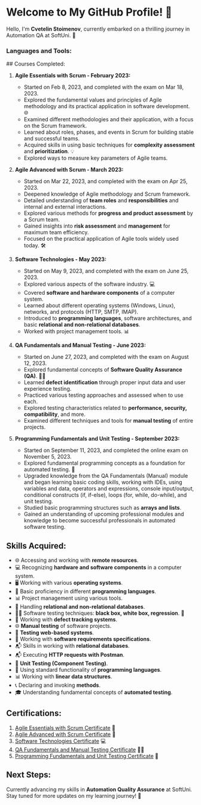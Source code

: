 # Welcome to My GitHub Profile! 👋

Hello, I'm **Cvetelin Stoimenov**, currently embarked on a thrilling journey in Automation QA at SoftUni. 🚀
<h3 align="left">Languages and Tools:</h3>
## Courses Completed:

1. **Agile Essentials with Scrum - February 2023:**
   - Started on Feb 8, 2023, and completed with the exam on Mar 18, 2023.
   - Explored the fundamental values and principles of Agile methodology and its practical application in software development. 🌐
   - Examined different methodologies and their application, with a focus on the Scrum framework.
   - Learned about roles, phases, and events in Scrum for building stable and successful teams.
   - Acquired skills in using basic techniques for **complexity assessment** and **prioritization**. 💡
   - Explored ways to measure key parameters of Agile teams.

3. **Agile Advanced with Scrum - March 2023:**
   - Started on Mar 22, 2023, and completed with the exam on Apr 25, 2023.
   - Deepened knowledge of Agile methodology and Scrum framework.
   - Detailed understanding of **team roles** and **responsibilities** and internal and external interactions.
   - Explored various methods for **progress and product assessment** by a Scrum team.
   - Gained insights into **risk assessment** and **management** for maximum team efficiency.
   - Focused on the practical application of Agile tools widely used today. 🛠️

5. **Software Technologies - May 2023:**
   - Started on May 9, 2023, and completed with the exam on June 25, 2023.
   - Explored various aspects of the software industry. 💻
   - Covered **software and hardware components** of a computer system.
   - Learned about different operating systems (Windows, Linux), networks, and protocols (HTTP, SMTP, IMAP).
   - Introduced to **programming languages**, software architectures, and basic **relational and non-relational databases**.
   - Worked with project management tools. 📊

6. **QA Fundamentals and Manual Testing - June 2023:**
   - Started on June 27, 2023, and completed with the exam on August 12, 2023.
   - Explored fundamental concepts of **Software Quality Assurance (QA)**. 🕵️‍♂️
   - Learned **defect identification** through proper input data and user experience testing.
   - Practiced various testing approaches and assessed when to use each.
   - Explored testing characteristics related to **performance, security, compatibility**, and more.
   - Examined different techniques and tools for **manual testing** of entire projects.

7. **Programming Fundamentals and Unit Testing - September 2023:**
   - Started on September 11, 2023, and completed the online exam on November 5, 2023.
   - Explored fundamental programming concepts as a foundation for automated testing. 🧪
   - Upgraded knowledge from the QA Fundamentals (Manual) module and began learning basic coding skills, working with IDEs, using variables and data, operators and expressions, console input/output, conditional constructs (if, if-else), loops (for, while, do-while), and unit testing.
   - Studied basic programming structures such as **arrays and lists**.
   - Gained an understanding of upcoming professional modules and knowledge to become successful professionals in automated software testing.

## Skills Acquired:
- 🌐 Accessing and working with **remote resources**.
- 💻 Recognizing **hardware and software components** in a computer system.
- 🖥️ Working with various **operating systems**.
- 📝 Basic proficiency in different **programming languages**.
- 📊 Project management using various tools.
- 📂 Handling **relational and non-relational databases**.
- 🕵️‍♂️ Software testing techniques: **black box, white box, regression**. 🧪
- 🐛 Working with **defect tracking systems**.
- 🌐 **Manual testing** of software projects.
- 📜 **Testing web-based systems**.
- 💽 Working with **software requirements specifications**.
- 📬 Skills in working with **relational databases**.
- 📬 Executing **HTTP requests with Postman**.
- 🧪 **Unit Testing (Component Testing)**.
- 🚀 Using standard functionality of **programming languages**.
- 📊 Working with **linear data structures**.
- 📞 Declaring and invoking **methods**.
- 🎓 Understanding fundamental concepts of **automated testing**.

## Certifications:
1. [Agile Essentials with Scrum Certificate](https://softuni.bg/certificates/details/171145/f24cb7e4) 🚀
2. [Agile Advanced with Scrum Certificate](https://softuni.bg/certificates/details/171145/f24cb7e4) 🚀
3. [Software Technologies Certificate](https://softuni.bg/certificates/details/175506/b5bc64f7) 💻
4. [QA Fundamentals and Manual Testing Certificate](https://softuni.bg/certificates/details/183403/60d46c4d) 🕵️‍♂️
5. [Programming Fundamentals and Unit Testing Certificate](https://softuni.bg/certificates/details/192189/10792e5c) 🧪

## Next Steps:
Currently advancing my skills in **Automation Quality Assurance** at SoftUni. Stay tuned for more updates on my learning journey! 🌟
